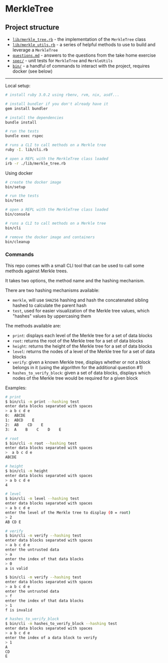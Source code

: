 # MerkleTree

## Project structure

- [`lib/merkle_tree.rb`](/lib/merkle_tree.rb) - the implementation of the `MerkleTree` class
- [`lib/merkle_utils.rb`](/lib/merkle_utils.rb) - a series of helpful methods to use to build and leverage a `MerkleTree`
- [`questions.md`](/Questions.md) - answers to the questions from the take home exercise
- [`spec/`](/spec) - unit tests for `MerkleTree` and `MerkleUtils`
- [`bin/`](/bin) - a handful of commands to interact with the project, requires docker (see below)

---

Local setup:

```sh
# install ruby 3.0.2 using rbenv, rvm, nix, asdf...

# install bundler if you don't already have it
gem install bundler

# install the dependencies
bundle install

# run the tests
bundle exec rspec

# runs a CLI to call methods on a Merkle tree
ruby -I. lib/cli.rb

# open a REPL with the MerkleTree class loaded
irb -r ./lib/merkle_tree.rb
```

Using docker

```sh
# create the docker image
bin/setup

# run the tests
bin/test

# open a REPL with the MerkleTree class loaded
bin/console

# runs a CLI to call methods on a Merkle tree
bin/cli

# remove the docker image and containers
bin/cleanup
```

### Commands

This repo comes with a small CLI tool that can be used to call some methods against Merkle trees.

It takes two options, the method name and the hashing mechanism.

There are two hashing mechanisms available:

- `merkle`, will use `SHA256` hashing and hash the concatenated sibling hashed to calculate the parent hash
- `test`, used for easier visualization of the Merkle tree values, which "hashes" values by uppercasing them

The methods available are:

- `print`: displays each level of the Merkle tree for a set of data blocks
- `root`: returns the root of the Merkle tree for a set of data blocks
- `height`: returns the height of the Merkle tree for a set of data blocks
- `level`: returns the nodes of a level of the Merkle tree for a set of data blocks
- `verify`: given a known Merkle tree, displays whether or not a block belongs in it (using the algorithm for the additional question #1)
- `hashes_to_verify_block`: given a set of data blocks, displays which nodes of the Merkle tree would be required for a given block

Examples:

```sh
# print
$ bin/cli -m print --hashing test
enter data blocks separated with spaces
> a b c d e
0:  ABCDE
1:  ABCD    E
2:  AB    CD    E
3:  A    B    C    D    E

# root
$ bin/cli -m root --hashing test
enter data blocks separated with spaces
>  a b c d e
ABCDE

# height
$ bin/cli -m height
enter data blocks separated with spaces
> a b c d e
4

# level
$ bin/cli -m level --hashing test
enter data blocks separated with spaces
> a b c d e
enter the level of the Merkle tree to display (0 = root)
> 2
AB CD E

# verify
$ bin/cli -m verify --hashing test
enter data blocks separated with spaces
> a b c d e
enter the untrusted data
> a
enter the index of that data blocks
> 0
a is valid

$ bin/cli -m verify --hashing test
enter data blocks separated with spaces
> a b c d e
enter the untrusted data
> f
enter the index of that data blocks
> 1
f is invalid

# hashes_to_verify_block
$ bin/cli -m hashes_to_verify_block --hashing test
enter data blocks separated with spaces
> a b c d e
enter the index of a data block to verify
> 1
A
CD
E
```

